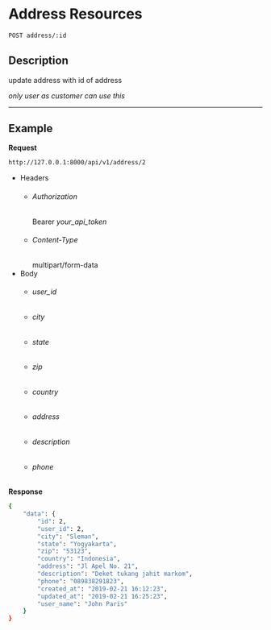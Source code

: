 # Address Resources

```bash
POST address/:id
```
## Description
update address with id of address

_only user as customer can use this_
***
## Example

**Request**

```bash
http://127.0.0.1:8000/api/v1/address/2
```
- Headers
    - ###### Authorization
        Bearer _your_api_token_ 
    - ###### Content-Type
        multipart/form-data
- Body
    - ###### user_id
    - ###### city
    - ###### state
    - ###### zip
    - ###### country
    - ###### address
    - ###### description
    - ###### phone

**Response**

```bash
{
    "data": {
        "id": 2,
        "user_id": 2,
        "city": "Sleman",
        "state": "Yogyakarta",
        "zip": "53123",
        "country": "Indonesia",
        "address": "Jl Apel No. 21",
        "description": "Deket tukang jahit markom",
        "phone": "089838291823",
        "created_at": "2019-02-21 16:12:23",
        "updated_at": "2019-02-21 16:25:23",
        "user_name": "John Paris"
    }
}
```
